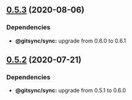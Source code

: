 ## [0.5.3](https://github.com/gitsync-pkg/gitsync-sync-command/compare/v0.5.2...v0.5.3) (2020-08-06)





### Dependencies

* **@gitsync/sync:** upgrade from 0.6.0 to 0.6.1

## [0.5.2](https://github.com/gitsync-pkg/gitsync-sync-command/compare/v0.5.1...v0.5.2) (2020-07-21)





### Dependencies

* **@gitsync/sync:** upgrade from 0.5.1 to 0.6.0
